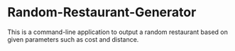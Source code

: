 # Random-Restaurant-Generator

This is a command-line application to output a random restaurant based on given parameters such as cost and distance.
